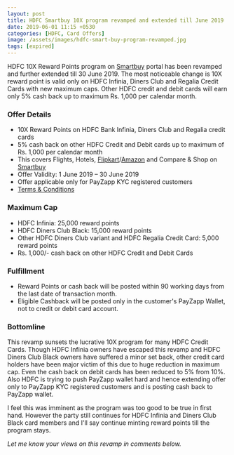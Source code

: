 ```yaml
---
layout: post
title: HDFC Smartbuy 10X program revamped and extended till June 2019
date: 2019-06-01 11:15 +0530
categories: [HDFC, Card Offers]
image: /assets/images/hdfc-smart-buy-program-revamped.jpg
tags: [expired]
---
```


HDFC 10X Reward Points program on [Smartbuy](https://offers.smartbuy.hdfcbank.com) portal has been revamped and further extended till 30 June 2019. The most noticeable change is 10X reward point is valid only on HDFC Infinia, Diners Club and Regalia Credit Cards with new maximum caps. Other HDFC credit and debit cards will earn only 5% cash back up to maximum Rs. 1,000 per calendar month.

### Offer Details

- 10X Reward Points on HDFC Bank Infinia, Diners Club and Regalia credit cards
- 5% cash back on other HDFC Credit and Debit cards up to maximum of Rs. 1,000 per calendar month
- This covers Flights, Hotels, [Flipkart](https://l.cardinfo.in/flipkart)/[Amazon](https://l.cardinfo.in/amazon) and Compare & Shop on [Smartbuy](https://offers.smartbuy.hdfcbank.com)
- Offer Validity: 1 June 2019 – 30 June 2019
- Offer applicable only for PayZapp KYC registered customers
- [Terms & Conditions](https://offers.smartbuy.hdfcbank.com/offer_details/12768)

### Maximum Cap

- HDFC Infinia: 25,000 reward points
- HDFC Diners Club Black: 15,000 reward points
- Other HDFC Diners Club variant and HDFC Regalia Credit Card: 5,000 reward points
- Rs. 1,000/- cash back on other HDFC Credit and Debit Cards

### Fulfillment

- Reward Points or cash back will be posted within 90 working days from the last date of transaction month.
- Eligible Cashback will be posted only in the customer's PayZapp Wallet, not to credit or debit card account.

### Bottomline

This revamp sunsets the lucrative 10X program for many HDFC Credit Cards. Though HDFC Infinia owners have escaped this revamp and HDFC Diners Club Black owners have suffered a minor set back, other credit card holders have been major victim of this due to huge reduction in maximum cap. Even the cash back on debit cards has been reduced to 5% from 10%. Also HDFC is trying to push PayZapp wallet hard and hence extending offer only to PayZapp KYC registered customers and is posting cash back to PayZapp wallet.

I feel this was imminent as the program was too good to be true in first hand. However the party still continues for HDFC Infinia and Diners Club Black card members and I'll say continue minting reward points till the program stays.

_Let me know your views on this revamp in comments below._
